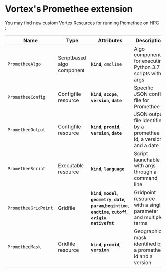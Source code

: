 # Vortex's Promethee extension
You may find new custom Vortex Resources for running Promethee on HPC :

| Name | Type | Attributes | Description |
| ------ | ------ | ------ | ------ |
| `PrometheeAlgo` | Scriptbased algo component | **`kind`**,  `cmdline` | Algo component for executing Python 3.7 scripts with args |
| `PrometheeConfig` | Configfile resource | **`kind`**, **`scope`**, **`version`**, **`date`** | Specific JSON config file for Promethee |
| `PrometheeOutput` | Configfile resource | **`kind`**, **`promid`**, **`version`**, **`date`** | JSON output file identified by a promethee id, a version and a date |
| `PrometheeScript` | Executable resource | **`kind`**, **`language`** | Script launchable with args through a command line |
| `PrometheeGridPoint` | Gridfile | **`kind`**, **`model`**, **`geometry`**, **`date`**, **`param`**,**`begintime`**, **`endtime`**, **`cutoff`**, **`origin`**, **`nativefmt`** | Gridpoint resource with a single parameter and multiple terms |
| `PrometheeMask` | Gridfile resource | **`kind`**, **`promid`**, **`version`** | Geographical mask identified by a promethee id and a version |
